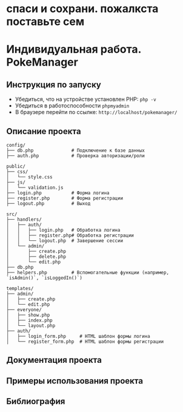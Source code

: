 # спаси и сохрани. пожалкста поставьте сем

# Индивидуальная работа. PokeManager

## Инструкция по запуску
- Убедиться, что на устройстве установлен PHP: `php -v`
- Убедиться в работоспособности `phpmyadmin`
- В браузере перейти по ссылке: `http://localhost/pokemanager/`
  
## Описание проекта
```
config/
├── db.php              # Подключение к базе данных
├── auth.php            # Проверка авторизации/роли

public/
├── css/
│   └── style.css
├── js/
│   └── validation.js
├── login.php           # Форма логина
├── register.php        # Форма регистрации
├── logout.php          # Выход

src/
├── handlers/
│   ├── auth/
│   │   ├── login.php   # Обработка логина
│   │   ├── register.php# Обработка регистрации
│   │   └── logout.php  # Завершение сессии
│   └── admin/
│       ├── create.php
│       ├── delete.php
│       └── edit.php
├── db.php
├── helpers.php         # Вспомогательные функции (например, `isAdmin()`, `isLoggedIn()`)

templates/
├── admin/
│   ├── create.php
│   └── edit.php
├── everyone/
│   ├── show.php
│   ├── index.php
│   └── layout.php
├── auth/
│   ├── login_form.php     # HTML шаблон формы логина
│   └── register_form.php  # HTML шаблон формы регистрации

```

## Документация проекта

## Примеры использования проекта

## Библиография
